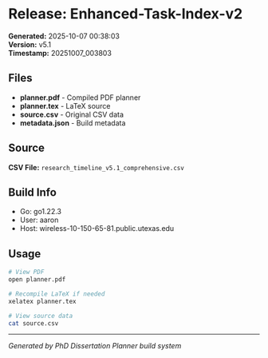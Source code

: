 # Release: Enhanced-Task-Index-v2

**Generated:** 2025-10-07 00:38:03  
**Version:** v5.1  
**Timestamp:** 20251007_003803

## Files

- **planner.pdf** - Compiled PDF planner
- **planner.tex** - LaTeX source
- **source.csv** - Original CSV data
- **metadata.json** - Build metadata

## Source

**CSV File:** `research_timeline_v5.1_comprehensive.csv`

## Build Info

- Go: go1.22.3
- User: aaron
- Host: wireless-10-150-65-81.public.utexas.edu

## Usage

```bash
# View PDF
open planner.pdf

# Recompile LaTeX if needed
xelatex planner.tex

# View source data
cat source.csv
```

---
*Generated by PhD Dissertation Planner build system*
